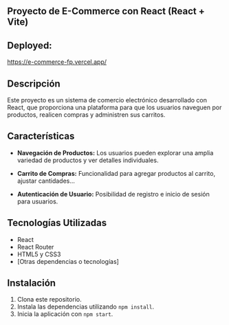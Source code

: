 ## Proyecto de E-Commerce con React (React + Vite)

## Deployed: 
https://e-commerce-fp.vercel.app/

## Descripción

Este proyecto es un sistema de comercio electrónico desarrollado con React, que proporciona una plataforma para que los usuarios naveguen por productos, realicen compras y administren sus carritos.

## Características

- **Navegación de Productos:** Los usuarios pueden explorar una amplia variedad de productos y ver detalles individuales.

- **Carrito de Compras:** Funcionalidad para agregar productos al carrito, ajustar cantidades...

- **Autenticación de Usuario:** Posibilidad de registro e inicio de sesión para usuarios.

<!-- - **Gestión de Pedidos:** Los usuarios pueden ver el historial de pedidos y el estado actual de sus compras. -->

## Tecnologías Utilizadas

- React
- React Router
- HTML5 y CSS3
- [Otras dependencias o tecnologías]

## Instalación

1. Clona este repositorio.
2. Instala las dependencias utilizando `npm install`.
3. Inicia la aplicación con `npm start`.

<!-- ## Uso -->

<!-- Describe cómo se puede utilizar y probar el proyecto. Proporciona ejemplos si es necesario. -->

<!-- ## Contribución -->

<!-- Si deseas contribuir a este proyecto, por favor, sigue las siguientes pautas... -->

<!-- ## Licencia -->

<!-- Este proyecto está bajo la Licencia [Nombre de la Licencia]. -->

<!-- ## Contacto -->

<!-- Si tienes alguna pregunta o sugerencia, no dudes en ponerte en contacto con [tu nombre] en [tu correo electrónico]. -->


